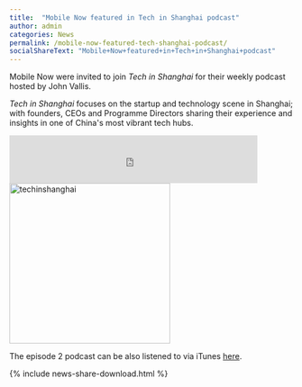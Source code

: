 ```yaml
---
title:  "Mobile Now featured in Tech in Shanghai podcast"
author: admin
categories: News
permalink: /mobile-now-featured-tech-shanghai-podcast/
socialShareText: "Mobile+Now+featured+in+Tech+in+Shanghai+podcast"
---
```

Mobile Now were invited to join _Tech in Shanghai_ for their weekly podcast hosted by John Vallis.

_Tech in Shanghai_ focuses on the startup and technology scene in Shanghai; with founders, CEOs  and Programme Directors sharing their experience and insights in one of China's most vibrant tech hubs.

<iframe src="http://tech-in-shanghai.podomatic.com/embed/frame/posting/2014-05-31T23_44_47-07_00?json_url=http%3A%2F%2Ftech-in-shanghai.podomatic.com%2Fentry%2Fembed_params%2F2014-05-31T23_44_47-07_00%3Fcolor%3Dadadad%26autoPlay%3Dfalse%26width%3D440%26height%3D85%26objembed%3D0" height="85" width="440" allowfullscreen="" frameborder="0" marginwidth="0" marginheight="0" scrolling="no"></iframe>

<img alt="techinshanghai" src="{{ site.assetsurl }}2014/06/techinshanghai.jpg" width="285" height="285">

The episode 2 podcast can be also listened to via iTunes [here](https://itunes.apple.com/ca/podcast/tech-in-shanghai/id882343718).
<!--more-->
{% include news-share-download.html %}
